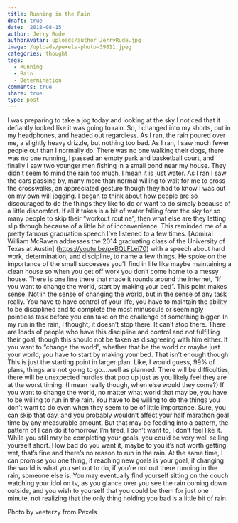 ```yaml
---
title: Running in the Rain
draft: true
date: '2018-08-15'
author: Jerry Rude
authorAvatar: uploads/author_JerryRude.jpg
image: /uploads/pexels-photo-39811.jpeg
categories: thought
tags:
  - Running
  - Rain
  - Determination
comments: true
share: true
type: post
---
```

I was preparing to take a jog today and looking at the sky I noticed that it defiantly looked like it was going to rain. So, I changed into my shorts, put in my headphones, and headed out regardless. As I ran, the rain poured over me, a slightly heavy drizzle, but nothing too bad. As I ran, I saw much fewer people out than I normally do. There was no one walking their dogs, there was no one running, I passed an empty park and basketball court, and finally I saw two younger men fishing in a small pond near my house. They didn’t seem to mind the rain too much, I mean it is just water. As I ran I saw the cars passing by, many more than normal willing to wait for me to cross the crosswalks, an appreciated gesture though they had to know I was out on my own will jogging. I began to think  about how people are so discouraged to do the things they like to do or want to do simply because of a little discomfort. If all it takes is a bit of water falling form the sky for so many people to skip their “workout routine”, then what else are they letting slip through because of a little bit of inconvenience. This reminded me of a pretty famous graduation speech I’ve listened to a few times. [Admiral William McRaven addresses the 2014 graduating class of the University of Texas at Austin] (https://youtu.be/pxBQLFLei70) with a speech about hard work, determination, and discipline, to name a few things. He spoke on the importance of the small successes you’ll find in life like maybe maintaining a clean house so when you get off work you don’t come home to a messy house. There is one line there that made it rounds around the internet, “If you want to change the world, start by making your bed”. This point makes sense. Not in the sense of changing the world, but in the sense of any task really. You have to have control of your life, you have to maintain the ability to be disciplined and to complete the most minuscule or seemingly pointless task before you can take on the challenge of something bigger. In my run in the rain, I thought, it doesn’t stop there. It can’t stop there. There are loads of people who have this discipline and control and not fulfilling their goal, though this should not be taken as disagreeing with him either. If you want to “change the world”, whether that be the world or maybe just your world, you have to start by making your bed. That isn’t enough though. This is just the starting point in larger plan. Like, I would guess, 99% of plans, things are not going to go….well as planned. There will be difficulties, there will be unexpected hurdles that pop up just as you likely feel they are at the worst timing. (I mean really though, when else would they come?) If you want to change the world, no matter what world that may be, you have to be willing to run in the rain. You have to be willing to do the things you don’t want to do even when they seem to be of little importance. Sure, you can skip that day, and you probably wouldn’t affect your half marathon goal time by any measurable amount.  But that may be feeding into a pattern, the pattern of I can do it tomorrow, I’m tired, I don’t want to, I don’t feel like it. While you still may be completing your goals, you could be very well selling yourself short. How bad do you want it, maybe to you it’s not worth getting wet, that’s fine and there’s no reason to run in the rain. At the same time, I can promise you one thing, if reaching new goals is your goal, if changing the world is what you set out to do, if you’re not out there running in the rain, someone else is. You may eventually find yourself sitting on the couch watching your idol on tv, as you glance over you see the rain coming down outside, and you wish to yourself that you could be them for just one minute, not realizing that the only thing holding you bad is a little bit of rain.




Photo by veeterzy from Pexels
